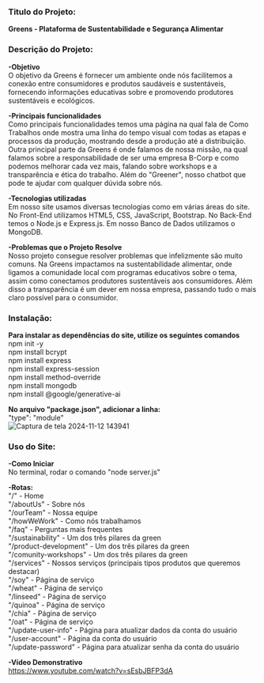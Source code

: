 ### Titulo do Projeto:
**Greens - Plataforma de Sustentabilidade e Segurança Alimentar**

### Descrição do Projeto:
**-Objetivo**    
      O objetivo da Greens é fornecer um ambiente onde nós facilitemos a conexão entre consumidores e produtos saudáveis e sustentáveis, fornecendo informações educativas sobre e promovendo produtores sustentáveis e ecológicos.
  
**-Principais funcionalidades**      
      Como principais funcionalidades temos uma página na qual fala de Como Trabalhos onde mostra uma linha do tempo visual com todas as etapas e processos da produção, mostrando desde a produção até a distribuição. Outra principal parte da Greens é onde falamos de nossa missão, na qual falamos sobre a responsabilidade de ser uma empresa B-Corp e como podemos melhorar cada vez mais, falando sobre workshops e a transparência e ética do trabalho. Além do "Greener", nosso chatbot que pode te ajudar com qualquer dúvida sobre nós.
  
**-Tecnologias utilizadas**      
      Em nosso site usamos diversas tecnologias como em várias áreas do site.
      No Front-End utilizamos HTML5, CSS, JavaScript, Bootstrap.
      No Back-End temos o Node.js e Express.js.
      Em nosso Banco de Dados utilizamos o MongoDB.
  
**-Problemas que o Projeto Resolve**      
      Nosso projeto consegue resolver problemas que infelizmente são muito comuns. Na Greens impactamos na sustentabilidade alimentar, onde ligamos a comunidade local com programas educativos sobre o tema, assim como conectamos produtores sustentáveis aos consumidores. Além disso a transparência é um dever em nossa empresa, passando tudo o mais claro possível para o consumidor.

### Instalação:      
**Para instalar as dependências do site, utilize os seguintes comandos**      
      npm init -y      
      npm install bcrypt      
      npm install express      
      npm install express-session      
      npm install method-override      
      npm install mongodb      
      npm install @google/generative-ai      
    
**No arquivo "package.json", adicionar a linha:**      
      "type": "module"      
        ![Captura de tela 2024-11-12 143941](https://github.com/user-attachments/assets/cd8f7943-9f45-4252-9476-7e61d7b39eeb)

### Uso do Site:      
**-Como Iniciar**      
      No terminal, rodar o comando "node server.js"      

**-Rotas:**      
      "/" - Home      
      "/aboutUs" - Sobre nós      
      "/ourTeam" - Nossa equipe      
      "/howWeWork" - Como nós trabalhamos      
      "/faq" - Perguntas mais frequentes      
      "/sustainability" - Um dos três pilares da green      
      "/product-development" - Um dos três pilares da green      
      "/comunity-workshops" - Um dos três pilares da green      
      "/services" - Nossos serviços (principais tipos produtos que queremos destacar)      
      "/soy" - Página de serviço      
      "/wheat" - Página de serviço      
      "/linseed" - Página de serviço      
      "/quinoa" - Página de serviço      
      "/chia" - Página de serviço      
      "/oat" - Página de serviço      
      "/update-user-info" - Página para atualizar dados da conta do usuário      
      "/user-account" - Página da conta do usuário      
      "/update-password" - Página para atualizar senha da conta do usuário      

**-Vídeo Demonstrativo**      
      https://www.youtube.com/watch?v=sEsbJBFP3dA




    
    
